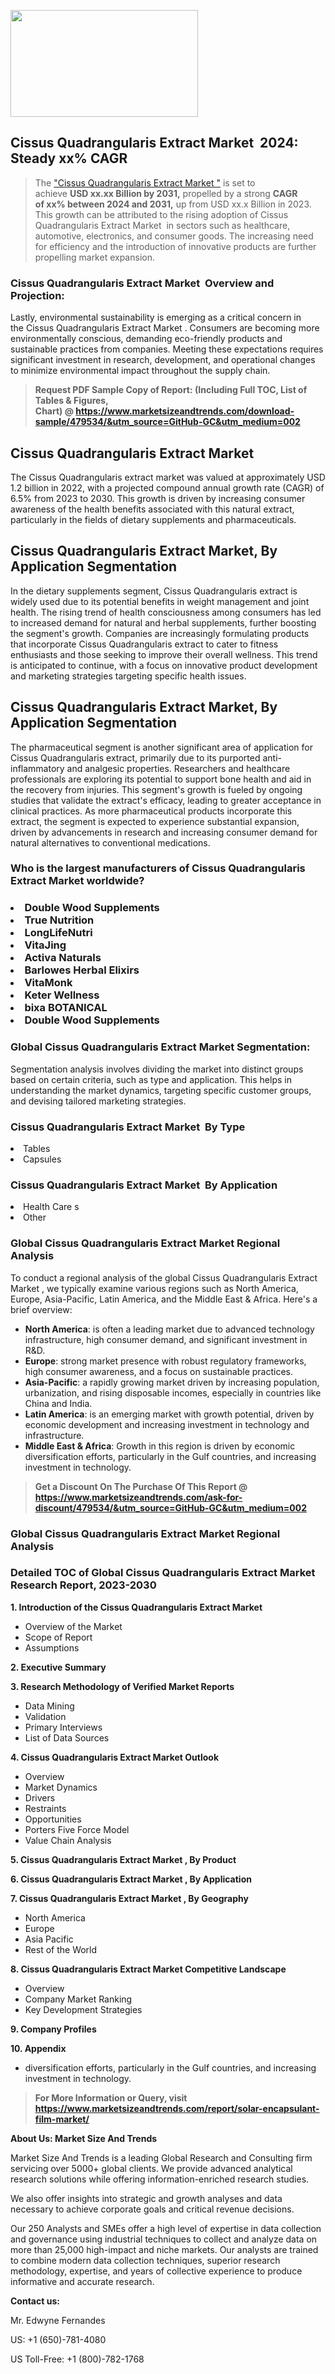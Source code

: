 <p><img class="alignnone size-medium wp-image-20088" src="https://ffe5etoiles.com/wp-content/uploads/2024/12/MST1-300x171.png" alt="" width="300" height="171" /></p><h2 id="ember46" class="ember-view reader-text-block__heading-2">Cissus Quadrangularis Extract Market &nbsp;2024: Steady&nbsp;xx% CAGR</h2><blockquote id="ember47" class="ember-view reader-text-block__blockquote">The&nbsp;<a class="app-aware-link " href="https://www.marketsizeandtrends.com/download-sample/479534/&utm_source=GitHub-GC&utm_medium=002" target="_blank" data-test-app-aware-link="">"Cissus Quadrangularis Extract Market "</a>&nbsp;is set to achieve&nbsp;<strong>USD&nbsp;xx.xx&nbsp;Billion by 2031,</strong>&nbsp;propelled by a strong&nbsp;<strong>CAGR of&nbsp;xx% between 2024 and 2031,</strong>&nbsp;up from USD xx.x Billion in 2023. This growth can be attributed to the rising adoption of&nbsp;Cissus Quadrangularis Extract Market &nbsp;in sectors such as healthcare, automotive, electronics, and consumer goods. The increasing need for efficiency and the introduction of innovative products are further propelling market expansion.</blockquote><h3 id="ember48" class="ember-view reader-text-block__heading-3">Cissus Quadrangularis Extract Market &nbsp;Overview and Projection:</h3><p id="ember49" class="ember-view reader-text-block__paragraph">Lastly, environmental sustainability is emerging as a critical concern in the&nbsp;Cissus Quadrangularis Extract Market . Consumers are becoming more environmentally conscious, demanding eco-friendly products and sustainable practices from companies. Meeting these expectations requires significant investment in research, development, and operational changes to minimize environmental impact throughout the supply chain.</p><blockquote id="ember50" class="ember-view reader-text-block__blockquote"><strong>Request PDF Sample Copy of Report: (Including Full TOC, List of Tables &amp; Figures, Chart)&nbsp;@&nbsp;<strong><a href="https://www.marketsizeandtrends.com/download-sample/479534/&utm_source=GitHub-GC&utm_medium=002" target="_blank">https://www.marketsizeandtrends.com/download-sample/479534/&utm_source=GitHub-GC&utm_medium=002</a></strong></strong></blockquote><h3 class=""> <h2>Cissus Quadrangularis Extract Market</h2><p>The Cissus Quadrangularis extract market was valued at approximately USD 1.2 billion in 2022, with a projected compound annual growth rate (CAGR) of 6.5% from 2023 to 2030. This growth is driven by increasing consumer awareness of the health benefits associated with this natural extract, particularly in the fields of dietary supplements and pharmaceuticals.</p><h2>Cissus Quadrangularis Extract Market, By Application Segmentation</h2><p>In the dietary supplements segment, Cissus Quadrangularis extract is widely used due to its potential benefits in weight management and joint health. The rising trend of health consciousness among consumers has led to increased demand for natural and herbal supplements, further boosting the segment's growth. Companies are increasingly formulating products that incorporate Cissus Quadrangularis extract to cater to fitness enthusiasts and those seeking to improve their overall wellness. This trend is anticipated to continue, with a focus on innovative product development and marketing strategies targeting specific health issues.</p><h2>Cissus Quadrangularis Extract Market, By Application Segmentation</h2><p>The pharmaceutical segment is another significant area of application for Cissus Quadrangularis extract, primarily due to its purported anti-inflammatory and analgesic properties. Researchers and healthcare professionals are exploring its potential to support bone health and aid in the recovery from injuries. This segment's growth is fueled by ongoing studies that validate the extract's efficacy, leading to greater acceptance in clinical practices. As more pharmaceutical products incorporate this extract, the segment is expected to experience substantial expansion, driven by advancements in research and increasing consumer demand for natural alternatives to conventional medications.</p></h3><h3 id="" class="">Who is the largest manufacturers of&nbsp;Cissus Quadrangularis Extract Market worldwide?</h3><h3 class=""></Li><Li>Double Wood Supplements</Li><Li> True Nutrition</Li><Li> LongLifeNutri</Li><Li> VitaJing</Li><Li> Activa Naturals</Li><Li> Barlowes Herbal Elixirs</Li><Li> VitaMonk</Li><Li> Keter Wellness</Li><Li> bixa BOTANICAL</Li><Li> Double Wood Supplements</h3><h3 id="ember53" class="ember-view reader-text-block__heading-3">Global&nbsp;Cissus Quadrangularis Extract Market Segmentation:</h3><p id="ember54" class="ember-view reader-text-block__paragraph">Segmentation analysis involves dividing the market into distinct groups based on certain criteria, such as type and application. This helps in understanding the market dynamics, targeting specific customer groups, and devising tailored marketing strategies.</p><h3 id="" class="">Cissus Quadrangularis Extract Market &nbsp;By Type</h3><p></Li><Li>Tables</Li><Li> Capsules</p><h3 id="" class="">Cissus Quadrangularis Extract Market &nbsp;By Application</h3><p class=""></Li><Li>Health Care s</Li><Li> Other</p><h3 id="ember62" class="ember-view reader-text-block__heading-3">Global Cissus Quadrangularis Extract Market Regional Analysis</h3><p id="ember63" class="ember-view reader-text-block__paragraph">To conduct a regional analysis of the global Cissus Quadrangularis Extract Market , we typically examine various regions such as North America, Europe, Asia-Pacific, Latin America, and the Middle East &amp; Africa. Here's a brief overview:</p><ul><li><strong>North America</strong>: is often a leading market due to advanced technology infrastructure, high consumer demand, and significant investment in R&amp;D.</li><li><strong>Europe</strong>: strong market presence with robust regulatory frameworks, high consumer awareness, and a focus on sustainable practices.</li><li><strong>Asia-Pacific</strong>: a rapidly growing market driven by increasing population, urbanization, and rising disposable incomes, especially in countries like China and India.</li><li><strong>Latin America</strong>: is an emerging market with growth potential, driven by economic development and increasing investment in technology and infrastructure.</li><li><strong>Middle East &amp; Africa</strong>: Growth in this region is driven by economic diversification efforts, particularly in the Gulf countries, and increasing investment in technology.</li></ul><blockquote id="ember61" class="ember-view reader-text-block__blockquote"><strong>Get a Discount On The Purchase Of This Report @ <strong><a href="https://html-cleaner.com/" target="">https://www.marketsizeandtrends.com/ask-for-discount/479534/&utm_source=GitHub-GC&utm_medium=002</a></strong></strong></blockquote><h3 id="ember62" class="ember-view reader-text-block__heading-3">Global Cissus Quadrangularis Extract Market Regional Analysis</h3><h3 id="" class="">Detailed TOC of Global Cissus Quadrangularis Extract Market Research Report, 2023-2030</h3><p id="" class=""><strong>1. Introduction of the Cissus Quadrangularis Extract Market </strong></p><ul><li>Overview of the Market</li><li>Scope of Report</li><li>Assumptions</li></ul><p id="" class=""><strong>2. Executive Summary</strong></p><p id="" class=""><strong>3. Research Methodology of Verified Market Reports</strong></p><ul><li>Data Mining</li><li>Validation</li><li>Primary Interviews</li><li>List of Data Sources</li></ul><p id="" class=""><strong>4. Cissus Quadrangularis Extract Market Outlook</strong></p><ul><li>Overview</li><li>Market Dynamics</li><li>Drivers</li><li>Restraints</li><li>Opportunities</li><li>Porters Five Force Model</li><li>Value Chain Analysis</li></ul><p id="" class=""><strong>5. Cissus Quadrangularis Extract Market , By Product</strong></p><p id="" class=""><strong>6. Cissus Quadrangularis Extract Market , By Application</strong></p><p id="" class=""><strong>7. Cissus Quadrangularis Extract Market , By Geography</strong></p><ul><li>North America</li><li>Europe</li><li>Asia Pacific</li><li>Rest of the World</li></ul><p id="" class=""><strong>8. Cissus Quadrangularis Extract Market Competitive Landscape</strong></p><ul><li>Overview</li><li>Company Market Ranking</li><li>Key Development Strategies</li></ul><p id="" class=""><strong>9. Company Profiles</strong></p><p id="" class=""><strong>10. Appendix</strong></p><ul><li>diversification efforts, particularly in the Gulf countries, and increasing investment in technology.</li></ul><blockquote id="ember65" class="ember-view reader-text-block__blockquote"><strong>For More Information or Query, visit <strong><strong><a href="https://html-cleaner.com/" target="">https://www.marketsizeandtrends.com/report/solar-encapsulant-film-market/</a></strong></strong></strong></blockquote><p id="" class=""><strong>About Us: Market Size And Trends</strong></p><p id="" class="">Market Size And Trends is a leading Global Research and Consulting firm servicing over 5000+ global clients. We provide advanced analytical research solutions while offering information-enriched research studies.</p><p id="" class="">We also offer insights into strategic and growth analyses and data necessary to achieve corporate goals and critical revenue decisions.</p><p id="" class="">Our 250 Analysts and SMEs offer a high level of expertise in data collection and governance using industrial techniques to collect and analyze data on more than 25,000 high-impact and niche markets. Our analysts are trained to combine modern data collection techniques, superior research methodology, expertise, and years of collective experience to produce informative and accurate research.</p><p id="" class=""><strong>Contact us:</strong></p><p id="" class="">Mr. Edwyne Fernandes</p><p id="" class="">US: +1 (650)-781-4080</p><p id="" class="">US Toll-Free: +1 (800)-782-1768</p>
